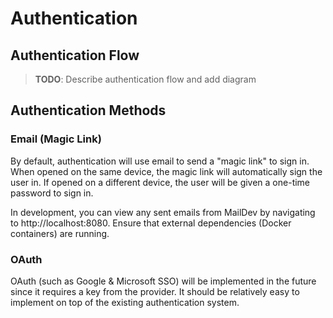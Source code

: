 # Authentication

## Authentication Flow

> **TODO**: Describe authentication flow and add diagram

## Authentication Methods

### Email (Magic Link)

By default, authentication will use email to send a "magic link" to sign in. When opened on the same device, the magic link will automatically sign the user in. If opened on a different device, the user will be given a one-time password to sign in.

In development, you can view any sent emails from MailDev by navigating to http://localhost:8080. Ensure that external dependencies (Docker containers) are running.

### OAuth

OAuth (such as Google & Microsoft SSO) will be implemented in the future since it requires a key from the provider. It should be relatively easy to implement on top of the existing authentication system.
